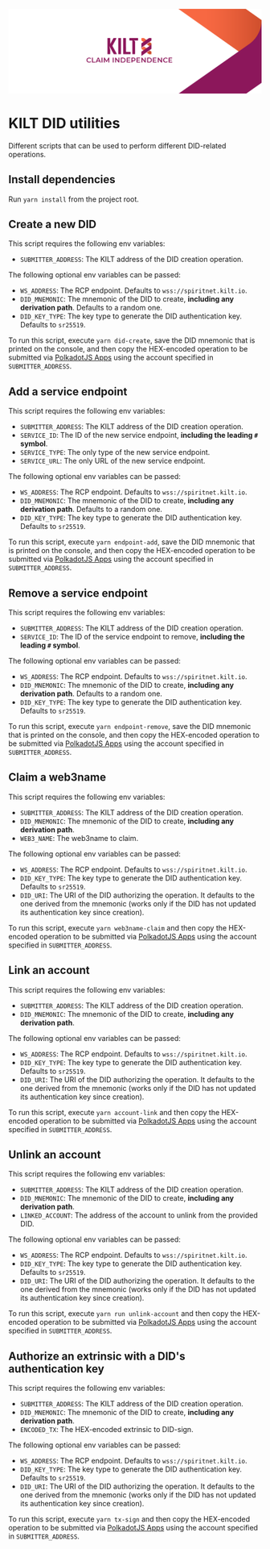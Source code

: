 ![](.maintain/media/kilt.png)

# KILT DID utilities

Different scripts that can be used to perform different DID-related operations.

## Install dependencies

Run `yarn install` from the project root.

## Create a new DID

This script requires the following env variables:

- `SUBMITTER_ADDRESS`: The KILT address of the DID creation operation.

The following optional env variables can be passed:

- `WS_ADDRESS`: The RCP endpoint. Defaults to `wss://spiritnet.kilt.io`.
- `DID_MNEMONIC`: The mnemonic of the DID to create, **including any derivation path**. Defaults to a random one.
- `DID_KEY_TYPE`: The key type to generate the DID authentication key. Defaults to `sr25519`.

To run this script, execute `yarn did-create`, save the DID mnemonic that is printed on the console, and then copy the HEX-encoded operation to be submitted via [PolkadotJS Apps](https://polkadot.js.org/apps/#/) using the account specified in `SUBMITTER_ADDRESS`.

## Add a service endpoint

This script requires the following env variables:

- `SUBMITTER_ADDRESS`: The KILT address of the DID creation operation.
- `SERVICE_ID`: The ID of the new service endpoint, **including the leading `#` symbol**.
- `SERVICE_TYPE`: The only type of the new service endpoint.
- `SERVICE_URL`: The only URL of the new service endpoint.

The following optional env variables can be passed:

- `WS_ADDRESS`: The RCP endpoint. Defaults to `wss://spiritnet.kilt.io`.
- `DID_MNEMONIC`: The mnemonic of the DID to create, **including any derivation path**. Defaults to a random one.
- `DID_KEY_TYPE`: The key type to generate the DID authentication key. Defaults to `sr25519`.

To run this script, execute `yarn endpoint-add`, save the DID mnemonic that is printed on the console, and then copy the HEX-encoded operation to be submitted via [PolkadotJS Apps](https://polkadot.js.org/apps/#/) using the account specified in `SUBMITTER_ADDRESS`.

## Remove a service endpoint

This script requires the following env variables:

- `SUBMITTER_ADDRESS`: The KILT address of the DID creation operation.
- `SERVICE_ID`: The ID of the service endpoint to remove, **including the leading `#` symbol**.

The following optional env variables can be passed:

- `WS_ADDRESS`: The RCP endpoint. Defaults to `wss://spiritnet.kilt.io`.
- `DID_MNEMONIC`: The mnemonic of the DID to create, **including any derivation path**. Defaults to a random one.
- `DID_KEY_TYPE`: The key type to generate the DID authentication key. Defaults to `sr25519`.

To run this script, execute `yarn endpoint-remove`, save the DID mnemonic that is printed on the console, and then copy the HEX-encoded operation to be submitted via [PolkadotJS Apps](https://polkadot.js.org/apps/#/) using the account specified in `SUBMITTER_ADDRESS`.

## Claim a web3name

This script requires the following env variables:

- `SUBMITTER_ADDRESS`: The KILT address of the DID creation operation.
- `DID_MNEMONIC`: The mnemonic of the DID to create, **including any derivation path**.
- `WEB3_NAME`: The web3name to claim.

The following optional env variables can be passed:

- `WS_ADDRESS`: The RCP endpoint. Defaults to `wss://spiritnet.kilt.io`.
- `DID_KEY_TYPE`: The key type to generate the DID authentication key. Defaults to `sr25519`.
- `DID_URI`: The URI of the DID authorizing the operation. It defaults to the one derived from the mnemonic (works only if the DID has not updated its authentication key since creation).

To run this script, execute `yarn web3name-claim` and then copy the HEX-encoded operation to be submitted via [PolkadotJS Apps](https://polkadot.js.org/apps/#/) using the account specified in `SUBMITTER_ADDRESS`.

## Link an account

This script requires the following env variables:

- `SUBMITTER_ADDRESS`: The KILT address of the DID creation operation.
- `DID_MNEMONIC`: The mnemonic of the DID to create, **including any derivation path**.

The following optional env variables can be passed:

- `WS_ADDRESS`: The RCP endpoint. Defaults to `wss://spiritnet.kilt.io`.
- `DID_KEY_TYPE`: The key type to generate the DID authentication key. Defaults to `sr25519`.
- `DID_URI`: The URI of the DID authorizing the operation. It defaults to the one derived from the mnemonic (works only if the DID has not updated its authentication key since creation).

To run this script, execute `yarn account-link` and then copy the HEX-encoded operation to be submitted via [PolkadotJS Apps](https://polkadot.js.org/apps/#/) using the account specified in `SUBMITTER_ADDRESS`.

## Unlink an account

This script requires the following env variables:

- `SUBMITTER_ADDRESS`: The KILT address of the DID creation operation.
- `DID_MNEMONIC`: The mnemonic of the DID to create, **including any derivation path**.
- `LINKED_ACCOUNT`: The address of the account to unlink from the provided DID.

The following optional env variables can be passed:

- `WS_ADDRESS`: The RCP endpoint. Defaults to `wss://spiritnet.kilt.io`.
- `DID_KEY_TYPE`: The key type to generate the DID authentication key. Defaults to `sr25519`.
- `DID_URI`: The URI of the DID authorizing the operation. It defaults to the one derived from the mnemonic (works only if the DID has not updated its authentication key since creation).

To run this script, execute `yarn run unlink-account` and then copy the HEX-encoded operation to be submitted via [PolkadotJS Apps](https://polkadot.js.org/apps/#/) using the account specified in `SUBMITTER_ADDRESS`.

## Authorize an extrinsic with a DID's authentication key

This script requires the following env variables:

- `SUBMITTER_ADDRESS`: The KILT address of the DID creation operation.
- `DID_MNEMONIC`: The mnemonic of the DID to create, **including any derivation path**.
- `ENCODED_TX`: The HEX-encoded extrinsic to DID-sign.

The following optional env variables can be passed:

- `WS_ADDRESS`: The RCP endpoint. Defaults to `wss://spiritnet.kilt.io`.
- `DID_KEY_TYPE`: The key type to generate the DID authentication key. Defaults to `sr25519`.
- `DID_URI`: The URI of the DID authorizing the operation. It defaults to the one derived from the mnemonic (works only if the DID has not updated its authentication key since creation).

To run this script, execute `yarn tx-sign` and then copy the HEX-encoded operation to be submitted via [PolkadotJS Apps](https://polkadot.js.org/apps/#/) using the account specified in `SUBMITTER_ADDRESS`.